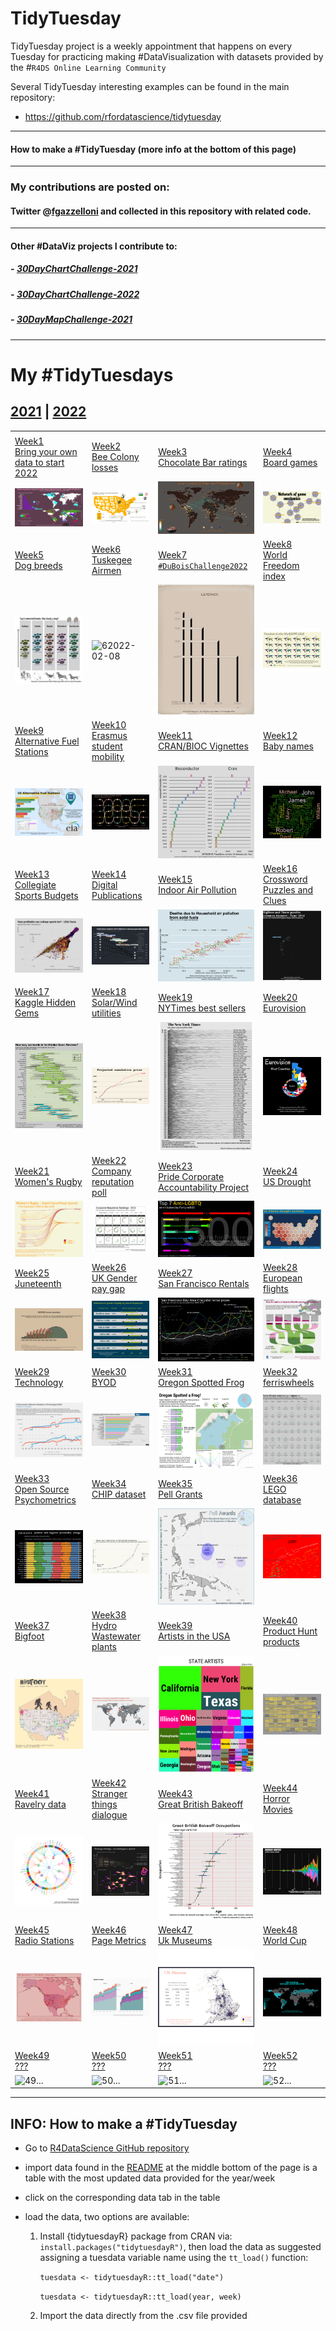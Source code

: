 # TidyTuesday

TidyTuesday project is a weekly appointment that happens on every Tuesday for practicing making #DataVisualization with datasets provided by the \#`R4DS Online Learning Community`

Several TidyTuesday interesting examples can be found in the main repository:

-   <https://github.com/rfordatascience/tidytuesday>

------------------------------------------------------------------------

#### How to make a #TidyTuesday (more info at the bottom of this page)

------------------------------------------------------------------------

### My contributions are posted on:

#### Twitter \@[fgazzelloni](https://twitter.com/fgazzelloni) and collected in this repository with related code.

------------------------------------------------------------------------

#### Other #DataViz projects I contribute to:

##### - [30DayChartChallenge-2021](https://github.com/Fgazzelloni/rstats-chart-challenge-2021)

##### - [30DayChartChallenge-2022](https://github.com/Fgazzelloni/30DayChartChallenge)

##### - [30DayMapChallenge-2021](https://github.com/Fgazzelloni/30DayMapChallenge)

------------------------------------------------------------------------

# My #TidyTuesdays

## [2021](data/2021) \| [2022](data/2022)

<!-- TABLE START -->

|                                                                                                                                                          |                                                                                                                                                                 |                                                                                                                                                               |                                                                                                                                                                |
|-----------------|-----------------|-----------------|--------------------|
|                                                                                                                                                          |                                                                                                                                                                 |                                                                                                                                                               |                                                                                                                                                                |
| [Week1<br>Bring your own data to start 2022](data/2022/w1_your_own_data/)                                                                                | [Week2](data/2022/w2_bees)<br>[Bee Colony losses](https://github.com/rfordatascience/tidytuesday/blob/master/data/2022/2022-01-11/readme.md)                    | [Week3](data/2022/w3_chocolate)<br>[Chocolate Bar ratings](https://github.com/rfordatascience/tidytuesday/blob/master/data/2022/2022-01-18/readme.md)         | [Week4](data/2022/w4_board_games)<br>[Board games](https://github.com/rfordatascience/tidytuesday/blob/master/data/2022/2022-01-25/readme.md)                  |
| ![w1](data/2022/w1_your_own_data/your_own_data.png)                                                                                                      | ![w2](data/2022/w2_bees/w2_bees.png)                                                                                                                            | ![w3](data/2022/w3_chocolate/w3_chocolate.png)                                                                                                                | ![w4 2022-01-25](data/2022/w4_board_games/w4_board_games.png)                                                                                                  |
| [Week5](data/2022/w5_dogs)<br>[Dog breeds](https://github.com/rfordatascience/tidytuesday/blob/master/data/2022/2022-02-01/readme.md)                    | [Week6](data/2022/w6_airforce)<br>[Tuskegee Airmen](https://github.com/rfordatascience/tidytuesday/blob/master/data/2022/2022-02-08/readme.md)                  | [Week7](ata/2022/w7_dubois)<br>[`#DuBoisChallenge2022`](https://github.com/rfordatascience/tidytuesday/blob/master/data/2022/2022-02-15/readme.md)            | [Week8](data/2022/w8_wfi)<br>[World Freedom index](https://github.com/rfordatascience/tidytuesday/blob/master/data/2022/2022-02-22/readme.md)                  |
| ![5 2022-02-01](data/2022/w5_dogs/dog_prints_plot.png)                                                                                                   | ![62022-02-08](data/2022/w6_airforce/w6_airforce.png)                                                                                                           | ![7 2022-02-15](data/2022/w7_dubois/w7_number6.png)                                                                                                           | ![8 2022-02-22](data/2022/w8_wfi/freedom.png)                                                                                                                  |
| [Week9](data/2022/w9_stations)<br>[Alternative Fuel Stations](https://github.com/rfordatascience/tidytuesday/blob/master/data/2022/2022-03-01/readme.md) | [Week10](data/2022/w10_erasmus)<br>[Erasmus student mobility](https://github.com/rfordatascience/tidytuesday/blob/master/data/2022/2022-03-08/readme.md)        | [Week11](data/2022/w11_vignettes)<br>[CRAN/BIOC Vignettes](https://github.com/rfordatascience/tidytuesday/blob/master/data/2022/2022-03-15/readme.md)         | [Week12](data/2022/w12_babynames)<br>[Baby names](https://github.com/rfordatascience/tidytuesday/blob/master/data/2022/2022-03-22/readme.md)                   |
| ![92022-03-01](data/2022/w9_stations/w9_stations.png)                                                                                                    | ![10 2022-03-08](data/2022/w10_erasmus/er-network.png)                                                                                                          | ![112022-03-15](data/2022/w11_vignettes/w11_vignettes.png)                                                                                                    | ![122022-03-22](data/2022/w12_babynames/w12_wordcloud.png)                                                                                                     |
| [Week13](data/2022/w13_sports)<br>[Collegiate Sports Budgets](https://github.com/rfordatascience/tidytuesday/blob/master/data/2022/2022-03-29/readme.md) | [Week14](data/2022/w14_digital_pub)<br>[Digital Publications](https://github.com/rfordatascience/tidytuesday/blob/master/data/2022/2022-04-05/readme.md)        | [Week15](data/2022/w15_indoor_pollution)<br>[Indoor Air Pollution](https://github.com/rfordatascience/tidytuesday/blob/master/data/2022/2022-04-12/readme.md) | [Week16](data/2022/w16_crosswords)<br>[Crossword Puzzles and Clues](https://github.com/rfordatascience/tidytuesday/blob/master/data/2022/2022-04-19/readme.md) |
| ![132022-03-29](data/2022/w13_sports/w13_sports.png)                                                                                                     | ![142022-04-05](data/2022/w14_digital_pub/w14_digital_publications_v2.png)                                                                                      | ![152022-04-12](data/2022/w15_indoor_pollution/day12_theme_day.png)                                                                                           | ![162022-04-19](data/2022/w16_crosswords/day22_animate.gif)                                                                                                    |
| [Week17](data/2022/w17_hidden_gems)<br>[Kaggle Hidden Gems](https://github.com/rfordatascience/tidytuesday/blob/master/data/2022/2022-04-26/readme.md)   | [Week18](data/2022/w18_solar_wind)<br>[Solar/Wind utilities](https://github.com/rfordatascience/tidytuesday/blob/master/data/2022/2022-05-03/readme.md)         | [Week19](data/2022/w19_nyt)<br>[NYTimes best sellers](https://github.com/rfordatascience/tidytuesday/blob/master/data/2022/2022-05-10/readme.md)              | [Week20](data/2022/w20_eurovision)<br>[Eurovision](https://github.com/rfordatascience/tidytuesday/blob/master/data/2022/2022-05-17/readme.md)                  |
| ![172022-04-26](data/2022/w17_hidden_gems/day28_deviations.png)                                                                                          | ![182022-05-03](data/2022/w18_solar_wind/w18_solar_wind.png)                                                                                                    | ![19 2022-05-10](data/2022/w19_nyt/w19_nyt.png)                                                                                                               | ![20 2022-05-17](data/2022/w20_eurovision/w20_eurovision.png)                                                                                                  |
| [Week21](data/2022/w21_rugby)<br>[Women's Rugby](https://github.com/rfordatascience/tidytuesday/blob/master/data/2022/2022-05-24/readme.md)              | [Week22](data/2022/w22_reputation)<br>[Company reputation poll](https://github.com/rfordatascience/tidytuesday/tree/master/data/2022/2022-05-31)                | [Week23](data/2022/w23_pride)<br>[Pride Corporate Accountability Project](https://github.com/rfordatascience/tidytuesday/tree/master/data/2022/2022-06-07)    | [Week24](data/2022/w24_drought)<br>[US Drought](https://github.com/rfordatascience/tidytuesday/tree/master/data/2022/2022-06-14)                               |
| ![212022-05-24](data/2022/w21_rugby/w21_women_rugby.png)                                                                                                 | ![222022-05-31](data/2022/w22_reputation/w22_reputation.png)                                                                                                    | ![232022-06-07](data/2022/w23_pride/w23_pride.png)                                                                                                            | ![242022-06-14](data/2022/w24_drought/w24_drought.png)                                                                                                         |
| [Week25](data/2022/w25_juneteenth)<br>[Juneteenth](https://github.com/rfordatascience/tidytuesday/tree/master/data/2022/2022-06-21)                      | [Week26](data/2022/w26_paygap)<br>[UK Gender pay gap](https://github.com/rfordatascience/tidytuesday/tree/master/data/2022/2022-06-28)                          | [Week27](data/2022/w27_rentals)<br>[San Francisco Rentals](https://github.com/rfordatascience/tidytuesday/tree/master/data/2022/2022-07-05)                   | [Week28](data/2022/w28_european_flights)<br>[European flights](https://github.com/rfordatascience/tidytuesday/tree/master/data/2022/2022-07-12)                |
| ![252022-06-21](data/2022/w25_juneteenth/w25_juneteenth.png)                                                                                             | ![262022-06-28](data/2022/w26_paygap/w26_paygap.png)                                                                                                            | ![272022-07-05](data/2022/w27_rentals/w27_rentals.png)                                                                                                        | ![282022-07-12](data/2022/w28_european_flights/waffle_sankey.png)                                                                                              |
| [Week29](data/2022/w29_technology)<br>[Technology](https://github.com/rfordatascience/tidytuesday/tree/master/data/2022/2022-07-19)                      | [Week30](data/2022/w30_BYOD)<br>[BYOD](https://github.com/rfordatascience/tidytuesday/blob/master/data/2021/2021-08-10/readme.md)                               | [Week31](data/2022/w31_frogs)<br>[Oregon Spotted Frog](https://github.com/rfordatascience/tidytuesday/tree/master/data/2022/2022-08-02)                       | [Week32](data/2022/w32_ferriswheels)<br>[ferriswheels](https://github.com/rfordatascience/tidytuesday/tree/master/data/2022/2022-08-09)                        |
| ![292022-07-19](data/2022/w29_technology/w29_technology.png)                                                                                             | ![302022-07-26](data/2022/w30_BYOD/w30_BYOD.png)                                                                                                                | ![312022-08-02](data/2022/w31_frogs/w31_frogs.png)                                                                                                            | ![322022-08-09](data/2022/w32_ferriswheels/w32_ferriswheels.png)                                                                                               |
| [Week33](data/2022/w33_psychometrics)<br>[Open Source Psychometrics](https://github.com/rfordatascience/tidytuesday/tree/master/data/2022/2022-08-16)    | [Week34](data/2022/w34_chips)<br>[CHIP dataset](https://github.com/rfordatascience/tidytuesday/tree/master/data/2022/2022-08-23)                                | [Week35](data/2022/w35_pell)<br>[Pell Grants](https://github.com/rfordatascience/tidytuesday/tree/master/data/2022/2022-08-30)                                | [Week36](data/2022/w36_lego)<br>[LEGO database](https://github.com/rfordatascience/tidytuesday/tree/master/data/2022/2022-09-06)                               |
| ![332022-08-16](data/2022/w33_psychometrics/w33_psychometrics.png)                                                                                       | ![342022-08-23](data/2022/w34_chips/w34_chips.png)                                                                                                              | ![352022-08-30](data/2022/w35_pell/w35_pell.png)                                                                                                              | ![362022-09-06](data/2022/w36_lego/w36_lego.png)                                                                                                               |
| [Week37](data/2022/w37_bigfoot)<br>[Bigfoot](https://github.com/rfordatascience/tidytuesday/tree/master/data/2022/2022-09-13)                            | [Week38](data/2022/w38_hydro_wastewater.Rmd)<br>[Hydro Wastewater plants](https://github.com/rfordatascience/tidytuesday/tree/master/data/2022/2022-09-20)      | [Week39](data/2022/w39_us_artists)<br>[Artists in the USA](https://github.com/rfordatascience/tidytuesday/tree/master/data/2022/2022-09-27)                   | [Week40](data/2022/w40_product_hunt)<br>[Product Hunt products](https://github.com/rfordatascience/tidytuesday/tree/master/data/2022/2022-10-04)               |
| ![372022-09-13](data/2022/w37_bigfoot/w37_bigfoot.png)                                                                                                   | ![382022-09-20](data/2022/w38_hydro_wastewater/w38_hydro_wastewater_v2.png)                                                                                     | ![392022-09-27](data/2022/w39_us_artists/w39_us_artists.png)                                                                                                  | ![402022-10-04](data/2022/w40_product_hunt/w40_product_hunt.png)                                                                                               |
| [Week41](data/2022/w41_yarn)<br>[Ravelry data](https://github.com/rfordatascience/tidytuesday/tree/master/data/2022/2022-10-11)                          | [Week42](data/2022/w42_stranger_things_dialogue)<br>[Stranger things dialogue](https://github.com/rfordatascience/tidytuesday/tree/master/data/2022/2022-10-18) | [Week43](data/2022/w43_gbb)<br>[Great British Bakeoff](https://github.com/rfordatascience/tidytuesday/tree/master/data/2022/2022-10-25)                       | [Week44](data/2022/w44_horror_movies)<br>[Horror Movies](https://github.com/rfordatascience/tidytuesday/tree/master/data/2022/2022-11-01)                      |
| ![412022-10-11](data/2022/w41_yarn/w41_yarn.png)                                                                                                         | ![422022-10-18](data/2022/w42_stranger_things_dialogue/w42_stranger_things_dialogue.png)                                                                        | ![432022-10-25](data/2022/w43_gbb/w43_gbb.png)                                                                                                                | ![442022-11-01](data/2022/w44_horror_movies/w44_horror_movies.png)                                                                                             |
| [Week45](data/2022/w45_...)<br>[Radio Stations](https://github.com/rfordatascience/tidytuesday/tree/master/data/2022/2022-11-08)                         | [Week46](data/2022/w46_)<br>[Page Metrics](https://github.com/rfordatascience/tidytuesday/tree/master/data/2022/2022-11-15)                                     | [Week47](data/2022/w47_)<br>[Uk Museums](https://github.com/rfordatascience/tidytuesday/tree/master/data/2022/2022-11-22)                                     | [Week48](data/2022/w44_)<br>[World Cup](https://github.com/rfordatascience/tidytuesday/tree/master/data/2022/2022-11-29)                                       |
| ![week 45](data/2022/w45_radio_stations/w45_radio_stations.png)                                                                                          | ![w46_web_page_metrics](data/2022/w46_web_page_metrics/w46_web_page_metrics.png)                                                                                | ![w47_uk_museums](data/2022/w47_uk_museums/w47_uk_museums.png)                                                                                                | ![w48_fifa_world_cup](data/2022/w48_FIFA_World_Cup/w48_fifa_world_cup.png)                                                                                     |
| [Week49](data/2022/w49_...)<br>[???](https://github.com/rfordatascience/tidytuesday/tree/master/data/2022/...)                                           | [Week50](data/2022/w50_)<br>[???](https://github.com/rfordatascience/tidytuesday/tree/master/data/2022/...)                                                     | [Week51](data/2022/w47_)<br>[???](https://github.com/rfordatascience/tidytuesday/tree/master/data/2022/...)                                                   | [Week52](data/2022/w52_)<br>[???](https://github.com/rfordatascience/tidytuesday/tree/master/data/2022/...)                                                    |
| ![49\...](data/2022/w49_/w49_....png)                                                                                                                    | ![50\...](data/2022/w50_.../w50_...png)                                                                                                                         | ![51\...](data/2022/w51_.../w51_....png)                                                                                                                      | ![52\...](data/2022/w52_.../w52_....png)                                                                                                                       |

------------------------------------------------------------------------

<!-- TABLE END -->

## INFO: How to make a #TidyTuesday

-   Go to [R4DataScience GitHub repository](https://github.com/rfordatascience/tidytuesday)

-   import data found in the [README](https://github.com/rfordatascience/tidytuesday/blob/master/README.md) at the middle bottom of the page is a table with the most updated data provided for the year/week

-   click on the corresponding data tab in the table

-   load the data, two options are available:

    1.  Install {tidytuesdayR} package from CRAN via: `install.packages("tidytuesdayR")`, then load the data as suggested assigning a tuesdata variable name using the `tt_load()` function:

        `tuesdata <- tidytuesdayR::tt_load("date")`

        `tuesdata <- tidytuesdayR::tt_load(year, week)`

    2.  Import the data directly from the .csv file provided
